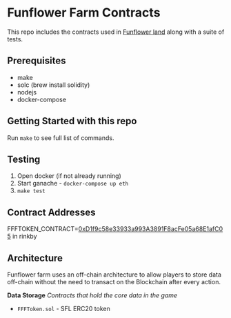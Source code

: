 # Funflower Farm Contracts

This repo includes the contracts used in [Funflower land](https://funflowerfarm.com/) along with a suite of tests.

## Prerequisites

- make
- solc (brew install solidity)
- nodejs
- docker-compose

## Getting Started with this repo

Run `make` to see full list of commands.

## Testing

1. Open docker (if not already running)
2. Start ganache - `docker-compose up eth`
3. `make test`

## Contract Addresses

FFFTOKEN_CONTRACT=[0xD1f9c58e33933a993A3891F8acFe05a68E1afC05](https://rinkeby.etherscan.io/token/0x4388528987490e680fa424be3058cecdba695be7) in rinkby
          
## Architecture

Funflower farm  uses an off-chain architecture to allow players to store data off-chain without the need to transact on the Blockchain after every action.

**Data Storage**
_Contracts that hold the core data in the game_

- `FFFToken.sol` - SFL ERC20 token


